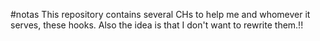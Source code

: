 #notas 
This repository contains several CHs to help me and whomever it serves, these hooks.
Also the idea is that I don't want to rewrite them.!!